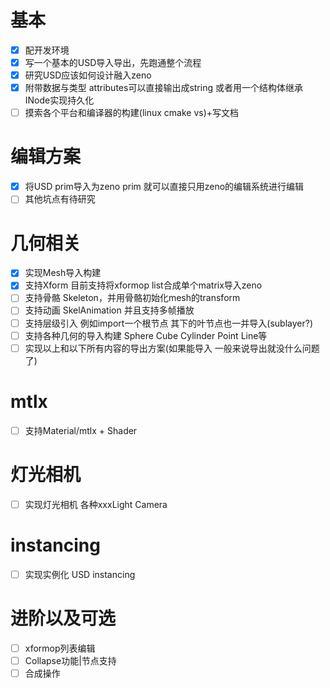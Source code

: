 # 基本
* [x] 配开发环境
* [x] 写一个基本的USD导入导出，先跑通整个流程
* [x] 研究USD应该如何设计融入zeno
* [x] 附带数据与类型 attributes可以直接输出成string 或者用一个结构体继承INode实现持久化
* [ ] 摸索各个平台和编译器的构建(linux cmake vs)+写文档
# 编辑方案
* [x] 将USD prim导入为zeno prim 就可以直接只用zeno的编辑系统进行编辑
* [ ] 其他坑点有待研究
# 几何相关
* [x] 实现Mesh导入构建
* [x] 支持Xform 目前支持将xformop list合成单个matrix导入zeno
* [ ] 支持骨骼 Skeleton，并用骨骼初始化mesh的transform
* [ ] 支持动画 SkelAnimation 并且支持多帧播放
* [ ] 支持层级引入 例如import一个根节点 其下的叶节点也一并导入(sublayer?)
* [ ] 支持各种几何的导入构建 Sphere Cube Cylinder Point Line等
* [ ] 实现以上和以下所有内容的导出方案(如果能导入 一般来说导出就没什么问题了)
# mtlx
* [ ] 支持Material/mtlx + Shader
# 灯光相机
* [ ] 实现灯光相机 各种xxxLight Camera
# instancing
* [ ] 实现实例化 USD instancing
# 进阶以及可选
* [ ] xformop列表编辑
* [ ] Collapse功能|节点支持
* [ ] 合成操作